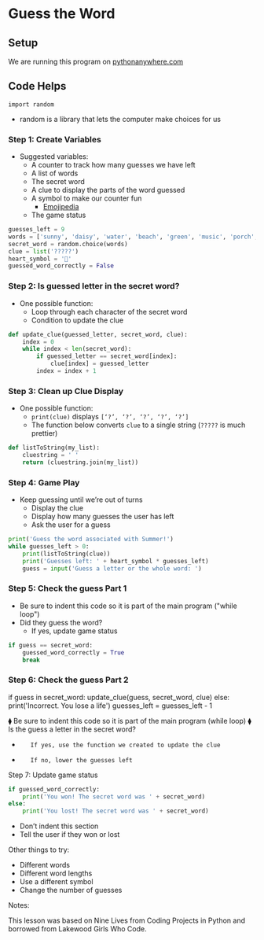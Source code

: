 # Guess the Word

## Setup

We are running this program on [pythonanywhere.com](pythonanywhere.com)

## Code Helps

`import random`

- random is a library that lets the computer make choices for us

### Step 1: Create Variables

- Suggested variables:
  - A counter to track how many guesses we have left
  - A list of words
  - The secret word
  - A clue to display the parts of the word guessed
  - A symbol to make our counter fun
    - [Emojipedia](https://emojipedia.org/)
  - The game status

```python
guesses_left = 9
words = ['sunny', 'daisy', 'water', 'beach', 'green', 'music', 'porch', 'grill', 'flower']
secret_word = random.choice(words)
clue = list('?????')
heart_symbol = '💖'
guessed_word_correctly = False
```

### Step 2: Is guessed letter in the secret word?

- One possible function:
  - Loop through each character of the secret word
  - Condition to update the clue

```python
def update_clue(guessed_letter, secret_word, clue):
    index = 0
    while index < len(secret_word):
        if guessed_letter == secret_word[index]:
            clue[index] = guessed_letter
        index = index + 1
```

### Step 3: Clean up Clue Display

- One possible function:
  - `print(clue)` displays `[‘?’, ‘?’, ‘?’, ‘?’, ‘?’]`
  - The function below converts `clue` to a single string (`?????` is much prettier)

```python
def listToString(my_list):
    cluestring = ' '
    return (cluestring.join(my_list))
```

### Step 4: Game Play

- Keep guessing until we’re out of turns
  - Display the clue
  - Display how many guesses the user has left
  - Ask the user for a guess

```python
print('Guess the word associated with Summer!')
while guesses_left > 0:
    print(listToString(clue))
    print('Guesses left: ' + heart_symbol * guesses_left)
    guess = input('Guess a letter or the whole word: ')
```

### Step 5:  Check the guess Part 1

- Be sure to indent this code so it is part of the main program ("while loop")
- Did they guess the word?
  - If yes, update game status

```python
if guess == secret_word:
    guessed_word_correctly = True
    break
```

### Step 6: Check the guess Part 2

if guess in secret_word:
	update_clue(guess, secret_word, clue)
else:
	print('Incorrect. You lose a life')
	guesses_left = guesses_left - 1
 
⧫ Be sure to indent this code so it is part of the main program (while loop)
⧫ Is the guess a letter in the secret word?
-        If yes, use the function we created to update the clue
-        If no, lower the guesses left
Step 7: Update game status

```python
if guessed_word_correctly:
    print('You won! The secret word was ' + secret_word)
else:
    print('You lost! The secret word was ' + secret_word)
```

- Don’t indent this section
- Tell the user if they won or lost

 Other things to try:

- Different words
- Different word lengths
- Use a different symbol
- Change the number of guesses
 
Notes:

This lesson was based on Nine Lives from Coding Projects in Python and borrowed from Lakewood Girls Who Code.
